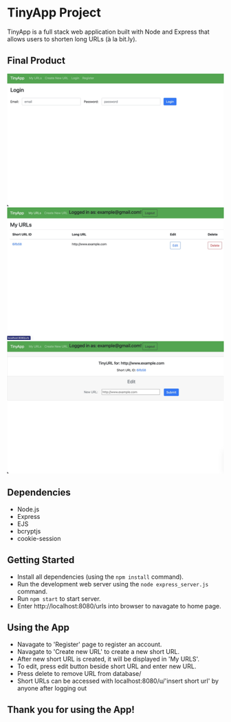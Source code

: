 # TinyApp Project

TinyApp is a full stack web application built with Node and Express that allows users to shorten long URLs (à la bit.ly).

## Final Product

!["Login page"](https://github.com/migauth/tinyapp/blob/main/docs/login.jpeg?raw=true)
!["URLS page"](https://github.com/migauth/tinyapp/blob/main/docs/urls.jpeg?raw=true)
!["Edit page"](https://github.com/migauth/tinyapp/blob/main/docs/edit.jpeg?raw=true)

## Dependencies

- Node.js
- Express
- EJS
- bcryptjs
- cookie-session

## Getting Started

- Install all dependencies (using the `npm install` command).
- Run the development web server using the `node express_server.js` command.
- Run `npm start` to start server.
- Enter http://localhost:8080/urls into browser to navagate to home page.

## Using the App

- Navagate to 'Register' page to register an account.
- Navagate to 'Create new URL' to create a new short URL.
- After new short URL is created, it will be displayed in 'My URLS'.
- To edit, press edit button beside short URL and enter new URL.
- Press delete to remove URL from database/
- Short URLs can be accessed with localhost:8080/u/'insert short url' by anyone after logging out

## Thank you for using the App!